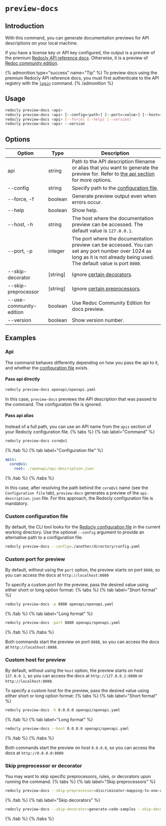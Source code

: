 # `preview-docs`

## Introduction

With this command, you can generate documentation previews for API descriptions on your local machine.

If you have a license key or API key configured, the output is a preview of the premium [Redocly API reference docs](https://redocly.com/reference/). Otherwise, it is a preview of [Redoc community edition](https://redocly.com/redoc/).

{% admonition type="success" name="Tip" %}
To preview docs using the premium Redocly API reference docs, you must first authenticate to the API registry with the [`login`](./login.md) command.
{% /admonition %}

## Usage

```bash
redocly preview-docs <api>
redocly preview-docs <api> [--config=<path>] [--port=<value>] [--host=<host>]
redocly preview-docs <api> [--force] [--help] [--version]
redocly preview-docs <api> --version
```

## Options

| Option                  | Type     | Description                                                                                                                                                                |
| ----------------------- | -------- | -------------------------------------------------------------------------------------------------------------------------------------------------------------------------- |
| api                     | string   | Path to the API description filename or alias that you want to generate the preview for. Refer to [the api section](#api) for more options.                                 |
| --config                | string   | Specify path to the [configuration file](#custom-configuration-file).                                                                                                      |
| --force, -f             | boolean  | Generate preview output even when errors occur.                                                                                                                            |
| --help                  | boolean  | Show help.                                                                                                                                                                 |
| --host, -h              | string   | The host where the documentation preview can be accessed. The default value is `127.0.0.1`.                                                                                |
| --port, -p              | integer  | The port where the documentation preview can be accessed. You can set any port number over 1024 as long as it is not already being used. The default value is port `8080`. |
| --skip-decorator        | [string] | Ignore [certain decorators](#skip-preprocessor-or-decorator).                                                                                                              |
| --skip-preprocessor     | [string] | Ignore [certain preprocessors](#skip-preprocessor-or-decorator).                                                                                                           |
| --use-community-edition | boolean  | Use Redoc Community Edition for docs preview.                                                                                                                              |
| --version               | boolean  | Show version number.                                                                                                                                                       |

## Examples

### Api

The command behaves differently depending on how you pass the api to it, and whether the [configuration file](#custom-configuration-file) exists.

#### Pass api directly

```bash
redocly preview-docs openapi/openapi.yaml
```

In this case, `preview-docs` previews the API description that was passed to the command. The configuration file is ignored.

#### Pass api alias

Instead of a full path, you can use an API name from the `apis` section of your Redocly configuration file.
{% tabs %}
{% tab label="Command" %}
```bash
redocly preview-docs core@v1
```
{% /tab  %}
{% tab label="Configuration file" %}
```yaml
apis:
  core@v1:
    root: ./openapi/api-description.json
```
{% /tab  %}
{% /tabs  %}

In this case, after resolving the path behind the `core@v1` name (see the `Configuration file` tab), `preview-docs` generates a preview of the `api-description.json` file. For this approach, the Redocly configuration file is mandatory.

### Custom configuration file

By default, the CLI tool looks for the [Redocly configuration file](../configuration/index.md) in the current working directory. Use the optional `--config` argument to provide an alternative path to a configuration file.

```bash
redocly preview-docs --config=./another/directory/config.yaml
```

### Custom port for preview

By default, without using the `port` option, the preview starts on port `8080`, so you can access the docs at `http://localhost:8080`

To specify a custom port for the preview, pass the desired value using either short or long option format:
{% tabs %}
{% tab label="Short format" %}
```bash
redocly preview-docs -p 8888 openapi/openapi.yaml
```
{% /tab  %}
{% tab label="Long format" %}
```bash
redocly preview-docs -port 8888 openapi/openapi.yaml
```
{% /tab  %}
{% /tabs  %}

Both commands start the preview on port `8888`, so you can access the docs at `http://localhost:8888`.

### Custom host for preview

By default, without using the `host` option, the preview starts on host `127.0.0.1`, so you can access the docs at `http://127.0.0.1:8080` or `http://localhost:8080`.

To specify a custom host for the preview, pass the desired value using either short or long option format:
{% tabs %}
{% tab label="Short format" %}
```bash
redocly preview-docs -h 0.0.0.0 openapi/openapi.yaml
```
{% /tab  %}
{% tab label="Long format" %}
```bash
redocly preview-docs --host 0.0.0.0 openapi/openapi.yaml
```
{% /tab  %}
{% /tabs  %}

Both commands start the preview on host `0.0.0.0`, so you can access the docs at `http://0.0.0.0:8080`

### Skip preprocessor or decorator

You may want to skip specific preprocessors, rules, or decorators upon running the command.
{% tabs %}
{% tab label="Skip preprocessors" %}
```bash
redocly preview-docs --skip-preprocessor=discriminator-mapping-to-one-of --skip-preprocessor=another-example
```
{% /tab  %}
{% tab label="Skip decorators" %}
```bash
redocly preview-docs --skip-decorator=generate-code-samples --skip-decorator=remove-internal-operations
```
{% /tab  %}
{% /tabs  %}
